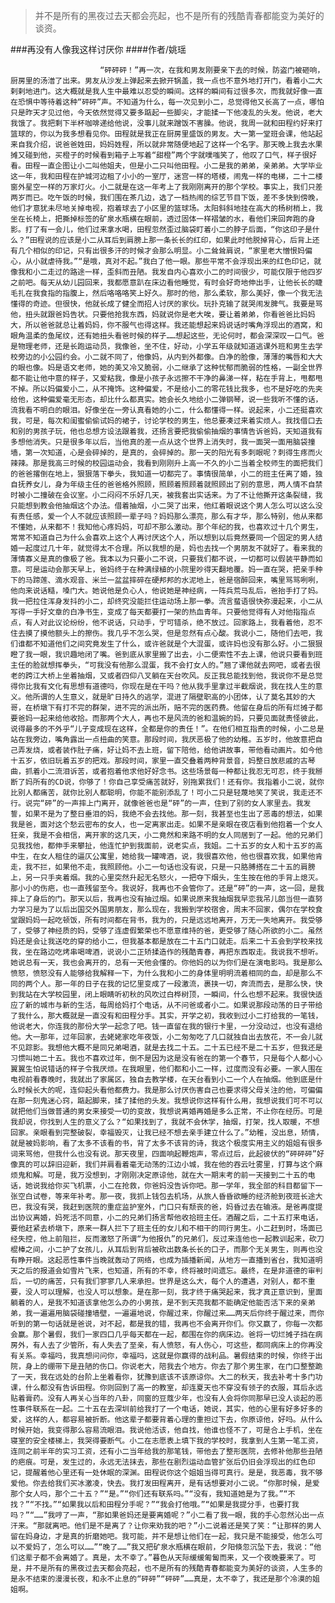 > 并不是所有的黑夜过去天都会亮起，也不是所有的残酷青春都能变为美好的谈资。

###再没有人像我这样讨厌你
####作者/姚瑶

						“砰砰砰！”再一次，在我和男友刚要亲下去的时候，防盗门被砸响，厨房里的汤潽了出来。男友从沙发上弹起来去掀开锅盖，我一点也不意外地打开门，看着小二大剌剌地进门。这大概就是我人生中最难以忍受的瞬间。这样的瞬间有过很多次，而我就好像一直在恐惧中等待着这种“砰砰”声。不知道为什么，每一次见到小二，总觉得他又长高了一点，哪怕只是昨天才见过他，今天依然觉得又要多踮起一些脚尖，才能揉一下他凌乱的头发。他说，老大我饿了。我把剩下半杯咖啡递给他说，没事儿就来蹭饭不害臊。他说，我周一就和田程约好来打篮球的，你以为我多想看见你。田程就是我正在厨房里盛饭的男友。大一第一堂班会课，他站起来自我介绍，说爸爸姓田，妈妈姓程，所以就非常随便地起了这样一个名字。那天晚上我去水果摊又碰到他，买橙子的时候看到箱子上写着“甜橙”两个字就噗嗤笑了，他叹了口气，样子很好看。田程一直企图让小二叫他姐夫，但是小二只叫他田程。小二是我的弟弟，亲弟弟。大学毕业这一年，我和田程在护城河边租了小小的一室厅，迷宫一样的塔楼，闹鬼一样的电梯，二十二楼窗外星空一样的万家灯火。小二就是在这一年考上了我刚刚离开的那个学校。事实上，我们只差两岁而已。吃午饭的时候，我们围在茶几边，选了一档热闹的综艺节目下饭，差不多快到傍晚，他们才意犹未尽地关掉电视，抱着球去了小区里的篮球场。太阳斜斜地挂在高大的杨树梢上，我坐在长椅上，把撕掉标签的矿泉水瓶横在眼前，透过固体一样褶皱的水，看他们来回奔跑的身影。打了有一会儿，他们过来拿水喝，田程忽然歪过脑袋盯着小二的脖子后面，“你这印子是什么？”田程说的应该是小二从耳后到肩膀上那一条长长的红印，如果此时他脱掉背心，后背上还有几个相似的印记，只有出很多汗的时候才会那么明显。小二耸耸肩说，“家里老大憎恨妈偏心，从小就虐待我。”“是哦，真对不起。”我白了他一眼。那些平常不会浮现出来的红色印记，就像我和小二走过的路途一样，歪斜而丑陋。我发自内心喜欢小二的时间很少，可能仅限于他四岁之前吧。每天从幼儿园回来，我都愿意趴在床边看他睡觉，有时会好奇地伸出手，让他长长的睫毛扎在我食指的指腹上，然后咯咯咯笑上好久。那时的他，那么柔软，那么美好，像一个我无法懂得的奇迹。但很快，他就长成了健全而招人讨厌的家伙。玩扑克输了就哭闹发脾气。我要是骂他，扭头就跟爸妈告状。只要他抢我东西，妈就说你是老大唉，要让着弟弟，你看爸爸比妈妈大，所以爸爸就总让着妈妈，你不服气也得这样。我还能想起来妈说话时嘴角浮现出的酒窝，和眼角温柔的鱼尾纹，还有她扭头看爸时候的样子……想起这些，无论何时，都会深深叹一口气。爸是物理老师，还是长跑运动员，我像爸，坐不住，好动，小学五年级就知道逃课外班和男生去学校旁边的小公园约会。小二就不同了，他像妈，从内到外都像。白净的脸像，薄薄的嘴唇和大大的眼也像。妈是语文老师，她的美又冷又脆弱，小二继承了这种忧郁而脆弱的性格，一副全世界都不能让他中意的样子，又爱粘我，像是小孩子永远擦不干净的鼻涕一样，粘在手背上，甩都甩不掉。所以妈偏爱小二，从不掩饰。这种偏爱，不是给小二的零花钱比我多，也不是好吃的先夹给他，这种偏爱毫无形态，却比什么都真实。她会长久地给小二弹钢琴，说一些我听不懂的话，流我看不明白的眼泪。好像坐在一旁认真看她的小二，什么都懂得一样。说起来，小二还挺喜欢我，可是，每次和闺蜜偷偷试妈的裙子，讨论学校的男生，他总要凑过来着实烦人。我找借口去和别的男孩子玩，他也总想方设法跟着我，还扬言要把我偷偷抽烟的事情告诉爸妈，天知道我有多想他消失。只是很多年以后，当他真的差一点从这个世界上消失时，我一面哭一面用脑袋撞墙，第一次知道，心是会碎掉的，是真的，会碎掉的。那一天的阳光有多刺眼呢？刺得生疼而火辣辣。那是我高三时候的校园运动会，我看到刚刚升上高一不久的小二当着全校师生的面把我们的爸爸撂倒在地上，狠狠落下拳头，我知道一切都完了。事情很简单，小二的班主任离了婚，独自抚养女儿，身为年级主任的爸爸格外照顾，照顾着照顾着就照顾出了别的意思，两人情不自禁时被小二撞破在会议室。小二闷闷不乐好几天，被我套出实话来。为了不让他撕开这条裂缝，我只能想到教会他抽烟这个办法。借着抽烟，小二哭了出来，他红着眼说这个男人怎么可以这么没有责任感，爱一个人不就应该照顾一辈子吗？妈妈那么漂亮，那么有才华，那么特别，他从来都不懂她，从来都不！我知他心疼妈妈，可却不那么激动。那个年纪的我，也喜欢过十几个男生，常常不知道自己为什么会喜欢上这个人再讨厌这个人，所以想到以后竟然要同一个固定的男人结婚一起度过几十年，就觉得太不合理。所以我想的是，妈也去找一个男朋友不就好了。看来我的薄情寡义是真的像极了爸。我本以为只要小二不说，只要我们都不说，一切都可以假装平静而如意。可是运动会那天早上，爸妈终于在种满绿植的小院里吵得天翻地覆。妈一直在哭，把亲手种下的马蹄莲、滴水观音、米兰一盆盆摔碎在硬邦邦的水泥地上，爸是宿醉回来，嘴里骂骂咧咧，他向来说话糙，嗓门大。她说他是负心人，他说她是神经病，一阵兵荒马乱后，爸抬手打了妈。我一把拉住浑身发抖的小二，却终究没能拦住运动场上那一拳。流言蜚语很快弥漫起来，小二从写得一手好文章的白净书生，变成了每天都要打一架的热血青年。只要他觉得有人对他指指点点，有人对此议论纷纷，他不说话，只动手，宁可错杀，绝不放过。回家路上，我看着他，忍不住去摸了摸他额头上的擦伤。我几乎不怎么哭，但是忽然有点心酸。我说小二，随他们去吧，我们谁都不知道他们之间究竟发生了什么，或许爸就是个大混蛋，或许妈也没有那么好。小二狠狠瞪了我一眼，我识趣地闭了嘴。爸到底从家里搬了出去，小二便索性不去上课，他说只要看到班主任的脸就想挥拳头，“可我没有他那么混蛋，我不会打女人的。”翘了课他就去网吧，或者去很老的跨江大桥上坐着抽烟，又或者四仰八叉躺在天台吹风。反正我总能找到他，我说你不是总觉得你比我有文化有思想有道德吗，你现在是在干吗？他从我手里拿过半截烟说，我在找人生的意义。他所谓的人生意义，就是旷日持久的逃学，混进了隔壁职高的小团体，认了莫名其妙的大哥，在桥墩下有打不完的群架，进不完的派出所，赔不完的医药费。他留在身后的所有烂摊子都要爸妈一起来给他收拾。而那两个大人，再也不是风流的爸和温婉的妈，只要见面就责怪彼此，说得最多的不外乎“儿子变成现在这样，全都是你的责任！”。在他们相互指责的时候，小二总是站在我旁边，嘴角露出一点扭曲的笑意。那段时间，我厌恶极了他的幼稚。五岁时，他故意把自己弄发烧，或者装作肚子痛，好让妈不去上班，留下陪他，给他讲故事，带他看动画片。如今他十五岁，依旧玩着五岁的把戏。那段时间，家里一直交叠着两种背景音，妈整日放悲戚的古琴曲，抓着小二流泪诉苦，或者抱着他求他好好念书。这些场景每一种都让我忍无可忍，终于我掰断了妈所有的CD说，你够了！你自己享受痛苦就好，别拖累我们！还有你。我指着小二说，就你比别人都痛苦，就你比别人都聪明，你能不能别添乱了！可小二只是轻蔑地笑了笑说，我走还不行。说完“砰”的一声摔上门离开，就像爸爸也是“砰”的一声，住到了别的女人家里去。我发誓，如果不是为了整日垂泪的妈，我绝不会去找他。那一刻，我甚至也生出了恶毒的想法，如果我是爸，面对这个愁云密布的女人，也一定离家出走。如果不是亲眼在夜店看到他抱着一个女人狂亲，我是不会相信，离开家的这几天，小二竟然和来路不明的女人同居到了一起。他的兄弟们见我找他，都伸手来攀扯，他连忙护到我面前，说老实点，我姐。二十五岁的女人和十五岁的高中生，在女人租住的逼仄公寓里，她给我一罐啤酒，说，我很喜欢他，他也很喜欢我，如果他肯走，我不拦，如果他不走，我照顾他。小二一句话也没有说，只是一只胳膊搭在二十五的肩膀上，另一只手夹着烟。我的心里突然升起无名怒火，一把夺下烟头，生生按在他的手背上熄灭。那小小的伤疤，也一直残留至今。我说好，我再也不会管你了。还是“砰”的一声，这一回，是我摔上了身后的门。那天以后，我再也没有抽过烟。如果说原来我抽烟我早恋我吊儿郎当但一直努力学习是为了以后出国交外国男朋友，那么现在，我搬到学校宿舍，周末不回家，偶尔在学校食堂跟妈妈一起吃顿饭，所有时间都在背书，我为的，只是远远地离开，万无一失地离开。我受够了，受够了神经质的妈，受够了连虚假繁荣也不愿意维持的爸，更受够了随心所欲的小二。虽然妈还是会让我送吃的穿的给小二，但我基本都是放在二十五门口就走。后来二十五会到学校来找我，坐在路边吃烤串喝啤酒，说说小二正矫揉造作的残酷青春，再把东西取走。我说我不想听。她说总有一天，我也会离开的，总有一天他会懂的。你他妈的以为你们是在演电影吗。我是那么愤怒，愤怒没有人能够给我解释一下，为什么我和小二的身体里明明流着相同的血，却是那么不同的两个人。那一年的日子在我的记忆里变成了一段激流，裹挟一切，奔流而去，是那么快，快到我站在大学校园里，闭上眼睛听初秋的风吹过白桦树顶，一瞬间，什么也想不起来。我很快适应了新的城市与新的生活，每周给妈打个电话，从不问爸或者小二。如果说那段动荡的日子带给了我什么，那大概就是一直没有和田程分手。其实，开学之初，我收到过小二打给我的一笔钱，他说老大，你连我的那份大学一起念了吧。钱一直留在我的银行卡里，一分没动过，也没有退给他。大一那年，过年回家，去姥姥家吃年夜饭，小二匆匆吃了几口就独自出去放花，不一会儿就不见踪影。我想他大概不是同兄弟喝酒，就是去找二十五。二十五已经不是二十五岁，但我还是习惯叫她二十五。我也不喜欢过年，倒不是因为这是没有爸在的第一个春节，只是每个人都小心翼翼生怕说错话的样子令我厌烦。在我眼里，他们都和小二一样，过度而没有必要。一家人围在电视前看春晚时，我就出了家属区，独自去教学楼，在天台看到小二一个人在抽烟。他到底是什么时候长大的呢，连仰起头看他都费力。我是那么讨厌伤害自己也要求得父母关注的他，可偏偏在那一刻鬼迷心窍，踮起脚来，揉了揉他的头发。我想说你这样有什么用，我想说我们可不可以就把他们当做普通的男女来接受一切的变故，我想说离婚再婚是多么正常，不止你在经历。可是我却说，你找到人生的意义了么？“如果找到了，我就不会休学，抽烟，打架，找人取暖，不想回家。亲眼看到完整破裂，幸福毁灭，让我已经不想去亲手建立什么了。”幼稚，没出息，矫情，就是被妈影响，看了太多不该看的书，背了太多不该背的诗，我这个极度实用主义的姐姐有很多词来骂他，但我什么也没有说。那天夜里，四面响起鞭炮声，零点过后，此起彼伏的“砰砰砰”好像真的可以辞旧迎新，我们并肩看着毫无动荡的江边小城，我在他的吞云吐雾里，打算与这个麻烦鬼和解。可是，我万没想到，才刚刚决定原谅他，就在大一期末考的前一天接到二十五的电话，她说我给你买飞机票，小二在抢救，你爸妈没告诉你吧。那一学年，我全部的科目都留下一张空白试卷，等来年补考。那一夜，我抓上钱包去机场，从旅人昏昏欲睡的经济舱到夜班长途大巴，我没有哭，我赶到医院的重症监护室外，门口只有颓丧的爸，妈昏过去在输液。是爸再度提出协议离婚，妈死活不同意，小二的兄弟们扬言帮他收拾班主任。酒醒之后，二十五打来电话，要他赶紧去桥墩下，原来一群人拦下了班主任的女儿和不相干的同行男生。小二赶到时，场面已经失控，他上前阻拦，反而激怒了所谓“为他报仇”的兄弟们，反过来连他也一起教训起来，砍刀棍棒之间，小二护了女孩儿，从耳后到背后被砍出数条长长的口子，而那个无关男生，则再也没有睁开眼。这起恶性事件当晚就轰动了网络，也成为插播新闻，从地方一直播到省台，我知道明天之后的报道会如雪片飞来，也知道，所有的不幸，终将被时间遗忘。最终，在是非道德的审判后，一切的痛苦，只有我们寥寥几人来承担。世界是这么大，每个人的遭遇，对别人，都不重要，没人可以理解，也没人可以想象。是在那一刻，我才终于痛哭起来，我才真正意识到，里面躺着的人，是我不知道该拿他怎么办的小男孩，是不到天亮我都不能确定他能否活下来的亲弟弟，我一遍遍用脑袋碰撞墙壁，一遍遍地说，你醒过来，你醒过来……两天后你终于醒过来，而你听到的第一句话就是爸说，对不起，都是我的错，我再也不会离开你们。你又赢了，你每一次都会赢。那个暑假，我们一家四口几乎每天都在一起，都围在你的病床边。爸将一切烂摊子挡在病房外，有人去了少管所，有人失去了至亲，有人愤怒，有人伤心，可这些，都同病床上的你再没有关系。幸福吗，我真想问问你，幸福吗，这就是你赢得的战利品。暑假结束的时候，你终于出院，身上的绷带下是丑陋的伤口。你说老大，陪我去个地方。你去了那个男生家，在门口整整跪了一天，我在远处的台阶上坐着看你，犹豫到底该不该原谅你。大二的秋天，我去补考十多门功课，什么都没有告诉田程。你则回到了高一的教室，却连夏天也不穿没有领子的衣服，耳后永远贴着膏药。没有人再关心当年的八卦，同窗的豆蔻少年，也没有人会将你同那早已没人谈起的恶性事件联系在一起。二十五在去深圳前给我打了一个电话，她说，其实，他的心里有好多好多的爱，这样的人，都容易被折断。他这辈子都要背着心理的重担过下去，你原谅他，好吗。从什么时候开始，我变得那么容易流眼泪。我说他活该，他自找，他谁也怪不了，可是合上手机，坐在寝室的安全楼梯上，我哭得要断气。小二在志愿表上填下我的学校时，我拿到人生第一笔工资，连同之前半年的实习工资，还有小二当年给我的那笔钱，带他去了整形医院，去修补他那些丑陋的疤痕。可是，发生过的，永远无法抹去，那些在剧烈运动血管扩张后仍旧会浮现出的红色印记，提醒着他心里还有一处休眠的深渊。田程说你这个姐姐当得可真行。是是，我恶毒，我不够爱他。你去给我们买冰激凌，快去。我打发田程离开，是有话想要对小二说。“你那时候，是爱那个女人吗，那个二十五？”“是。”“你们还有联系吗。”“没有，我知道她是为了我。”“不找？”“不找。”“如果我以后和田程分手呢？”“我会打他哦。”“如果是我提分手，也要打我吗？”“……”我哼了一声，“那如果爸妈还是要离婚呢？”小二看了我一眼，我的手心忽然沁出一点汗来。“那就离吧。他们是不是离了？让你来劝我的吧？”小二说着还是笑了笑：“让那样的男人留在妈身边，才是真的折磨她吧。我可能，并不是想让他们在一起，我只是不能接受，他怎么可以不爱妈了，怎么可以……”“晚了……”我又把矿泉水瓶横在眼前，夕阳倏忽沉坠下去，我说：“他们这辈子都不会离婚了。真是，太不幸了。”暮色从天际缓缓匍匐而来，又一个夜晚要来了。可是，并不是所有的黑夜过去天都会亮起，也不是所有的残酷青春都能变为美好的谈资，人生多的是永不结束的漫漫长夜，和永不止息的“砰砰”“砰砰”……真是，太不幸了，我还是那个冷漠的姐姐啊。			  		